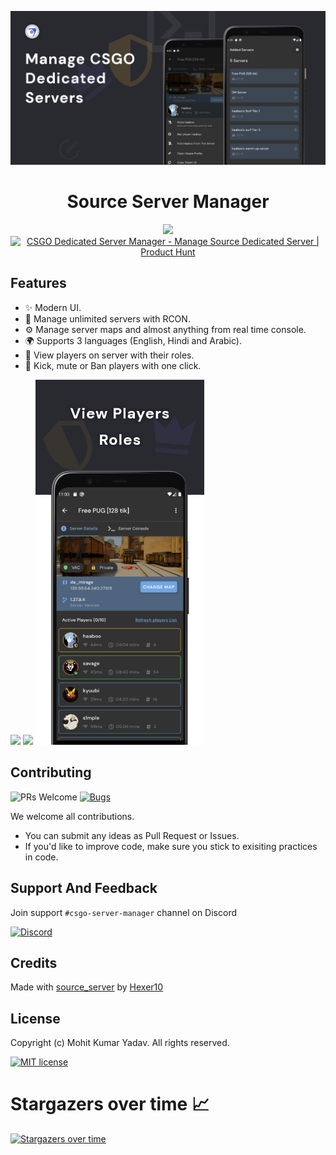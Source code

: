 <p align="center">
  <a href="https://play.google.com/store/apps/details?id=come.csgo.server.manager" target="_blank">
    <img src="demo/banner.png">
  </a>
</p>

<h1 align="center">Source Server Manager</h1>

<div align="center">

  <a href="https://play.google.com/store/apps/details?id=come.csgo.server.manager" target="_blank">
    <img width="200" src="demo/google-play-badge.png">
  </a>
  <a href="https://www.producthunt.com/posts/csgo-dedicated-server-manager?utm_source=badge-featured&utm_medium=badge&utm_souce=badge-csgo-dedicated-server-manager" target="_blank"><img src="https://api.producthunt.com/widgets/embed-image/v1/featured.svg?post_id=301819&theme=dark" alt="CSGO Dedicated Server Manager - Manage Source Dedicated Server | Product Hunt" height="80" width="250" /></a>

<!-- Add Badges here -->
</div>

## Features

- ✨ Modern UI.
- 🔐 Manage unlimited servers with RCON.
- ⚙️ Manage server maps and almost anything from real time console.
- 🌍 Supports 3 languages (English, Hindi and Arabic).
- 🤠 View players on server with their roles.
- 🔨 Kick, mute or Ban players with one click.

<div align="left">
    <img width="270" src="demo/home.png">
    <img width="270" src="demo/edit.png">
    <img width="270" src="demo/sv.png">
</div>

## Contributing

![PRs Welcome](https://img.shields.io/badge/PRs-welcome-brightgreen.svg?style=flat-square)
[![Bugs](https://img.shields.io/static/v1?label=Bugs&message=Report&color=red&style=flat-square)](https://github.com/mohitkyadav/source-server-manager/issues)

We welcome all contributions.

- You can submit any ideas as Pull Request or Issues.
- If you'd like to improve code, make sure you stick to exisiting practices in code.

## Support And Feedback

Join support `#csgo-server-manager` channel on Discord

[![Discord](https://img.shields.io/discord/522610943037931551?color=7389D8&logo=discord&style=for-the-badge)](https://discord.gg/kDxrYXWqbf)

## Credits

Made with <a href="https://github.com/Hexer10/source_server" title="Flaticon"> source_server</a> by <a href="https://github.com/Hexer10" title="Freepik">Hexer10</a>

## License

Copyright (c) Mohit Kumar Yadav. All rights reserved.

[![MIT license](https://img.shields.io/badge/License-MIT-blue.svg?style=for-the-badge&color=orange)](https://github.com/mohitkyadav/source-server-manager/blob/main/LICENSE)

# Stargazers over time 📈

[![Stargazers over time](https://starcharts.herokuapp.com/mohitkyadav/source-server-manager.svg)](https://starcharts.herokuapp.com/mohitkyadav/source-server-manager)
